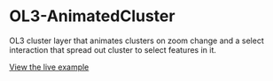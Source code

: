 # OL3-AnimatedCluster
OL3 cluster layer that animates clusters on zoom change and a select interaction that spread out cluster to select features in it.

[View the live  example](http://viglino.github.io/OL3-AnimatedCluster)
